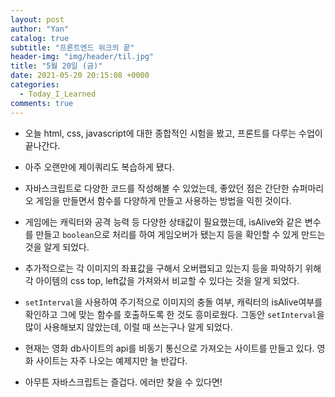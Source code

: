 ```yaml
---
layout: post
author: "Yan"
catalog: true
subtitle: "프론트엔드 위크의 끝"
header-img: "img/header/til.jpg"
title: "5월 20일 (금)"
date: 2021-05-20 20:15:08 +0000
categories:
  - Today_I_Learned
comments: true
---
```


- 오늘 html, css, javascript에 대한 종합적인 시험을 봤고, 프론트를 다루는 수업이 끝나간다.
- 아주 오랜만에 제이쿼리도 복습하게 됐다.
- 자바스크립트로 다양한 코드를 작성해볼 수 있었는데, 좋았던 점은 간단한 슈퍼마리오 게임을 만들면서 함수를 다양하게 만들고 사용하는 방법을 익힌 것이다.
- 게임에는 캐릭터와 공격 능력 등 다양한 상태값이 필요했는데, isAlive와 같은 변수를 만들고 `boolean`으로 처리를 하여 게임오버가 됐는지 등을 확인할 수 있게 만드는 것을 알게 되었다.
- 추가적으로는 각 이미지의 좌표값을 구해서 오버랩되고 있는지 등을 파악하기 위해 각 아이템의 css top, left값을 가져와서 비교할 수 있다는 것을 알게 되었다.
- `setInterval`을 사용하여 주기적으로 이미지의 충돌 여부, 캐릭터의 isAlive여부를 확인하고 그에 맞는 함수를 호출하도록 한 것도 흥미로웠다. 그동안 `setInterval`을 많이 사용해보지 않았는데, 이럴 때 쓰는구나 알게 되었다.
- 현재는 영화 db사이트의 api를 비동기 통신으로 가져오는 사이트를 만들고 있다. 영화 사이트는 자주 나오는 예제지만 늘 반갑다.

- 아무튼 자바스크립트는 즐겁다. 에러만 찾을 수 있다면!
